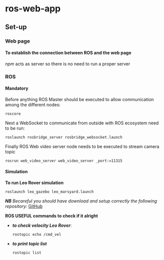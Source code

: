 # ros-web-app


## Set-up

### Web page
#### To establish the connection between ROS and the web page
_npm_ acts as server so there is no need to run a proper server
### ROS
####  Mandatory
Before anything ROS Master should be executed to allow communication among the different nodes:
```shell_session
roscore
 ```
Next a WebSocket to communicate from outside with ROS ecosystem need to be run:
```shell_session
roslaunch rosbridge_server rosbridge_websocket.launch
 ```
Finally ROS Web video server node needs to be executed to stream camera topic
```shell_session
rosrun web_video_server web_video_server _port:=11315
 ```

#### Simulation 
**To run Leo Rover simulation**
```shell_session
roslaunch leo_gazebo leo_marsyard.launch
 ```
_**NB** Becareful you should have download and setup correctly the following repository:_ [GitHub](https://github.com/alma-x/ERC-Remote-Navigation-Simulation)

__ROS USEFUL commands to check if it alright__
* ***to check velocity Leo Rover***:
    ```shell_session
    rostopic echo /cmd_vel
     ```
* ***to print topic list***   
     ```shell_session
    rostopic list
     ```
